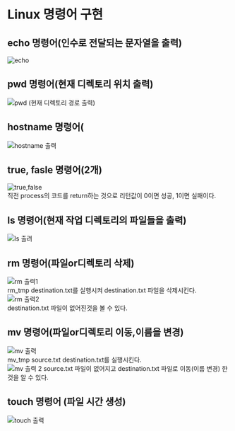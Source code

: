 # Linux 명령어 구현<br>
## echo 명령어(인수로 전달되는 문자열을 출력)
![echo](https://github.com/Jun-1108/Linux-/assets/48702150/cd88f540-cbb0-493e-91a1-af9916b68f27)<br>
## pwd 명령어(현재 디렉토리 위치 출력)
![pwd (현재 디렉토리 경로 출력)](https://github.com/Jun-1108/Linux-/assets/48702150/371eb7e6-62b4-46d3-83a9-3877d7181633)<br>
## hostname 명령어(
![hostname 출력](https://github.com/Jun-1108/Linux-/assets/48702150/d9dcf0fe-f7cb-4e42-836c-5e5c2cff548f)<br>
## true, fasle 명령어(2개)
![true,false](https://github.com/Jun-1108/Linux-/assets/48702150/e90218ce-db0a-4e65-8ef8-edb77cb40444)<br>
직전 process의 코드를 return하는 것으로 리턴값이 0이면 성공, 1이면 실패이다.<br>
## ls 명령어(현재 작업 디렉토리의 파일들을 출력)
![ls 출려](https://github.com/Jun-1108/Linux-/assets/48702150/46d060cb-daba-45c8-9bdb-4a338aa54354)<br>
## rm 명령어(파일or디렉토리 삭제)
![rm 출력1](https://github.com/Jun-1108/Linux-/assets/48702150/91d0ccad-109e-4be7-911f-790113a00aaf)<br>
rm_tmp destination.txt를 실행시켜 destination.txt 파일을 삭제시킨다.
![rm 출력2](https://github.com/Jun-1108/Linux-/assets/48702150/974fd918-04d8-4d16-8f98-0e364a56b68c)<br>
destination.txt 파일이 없어진것을 볼 수 있다.<br>
## mv 명령어(파일or디렉토리 이동,이름을 변경)
![mv 출력](https://github.com/Jun-1108/Linux-/assets/48702150/b5f9f49e-e1e6-4805-9c02-f505334cd8a8)<br>
mv_tmp source.txt destination.txt를 실행시킨다.<br>
![mv 출력 2](https://github.com/Jun-1108/Linux-/assets/48702150/08813281-ece9-4057-83be-40a33982baaa)
source.txt 파일이 없어지고 destination.txt 파일로 이동(이름 변경) 한 것을 알 수 있다.<br>
## touch 명령어 (파일 시간 생성)
![touch 출력](https://github.com/Jun-1108/Linux-/assets/48702150/738d8946-9f80-4ee5-ad4a-3e1affbbb330)<br>




